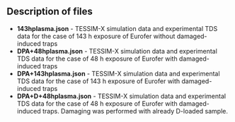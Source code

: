 ## Description of files

- **143hplasma.json** - TESSIM-X simulation data and experimental TDS data for the case of 143 h exposure of Eurofer without damaged-induced traps 
- **DPA+48hplasma.json** - TESSIM-X simulation data and experimental TDS data for the case of 48 h exposure of Eurofer with damaged-induced traps 
- **DPA+143hplasma.json** - TESSIM-X simulation data and experimental TDS data for the case of 143 h exposure of Eurofer with damaged-induced traps 
- **DPA+D+48hplasma.json** - TESSIM-X simulation data and experimental TDS data for the case of 48 h exposure of Eurofer with damaged-induced traps. Damaging was performed with already D-loaded sample.  